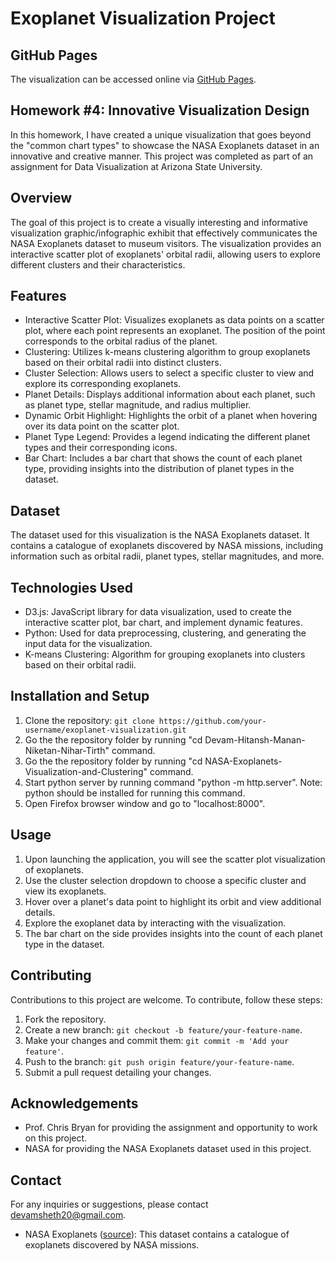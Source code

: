 # Exoplanet Visualization Project

## GitHub Pages
The visualization can be accessed online via [GitHub Pages](https://devamsheth21.github.io/NASA-Exoplanets-Visualization-and-Clustering/).

## Homework #4: Innovative Visualization Design

In this homework, I have created a unique visualization that goes beyond the "common chart types" to showcase the NASA Exoplanets dataset in an innovative and creative manner. This project was completed as part of an assignment for Data Visualization at Arizona State University.

## Overview
The goal of this project is to create a visually interesting and informative visualization graphic/infographic exhibit that effectively communicates the NASA Exoplanets dataset to museum visitors. The visualization provides an interactive scatter plot of exoplanets' orbital radii, allowing users to explore different clusters and their characteristics.

## Features
- Interactive Scatter Plot: Visualizes exoplanets as data points on a scatter plot, where each point represents an exoplanet. The position of the point corresponds to the orbital radius of the planet.
- Clustering: Utilizes k-means clustering algorithm to group exoplanets based on their orbital radii into distinct clusters.
- Cluster Selection: Allows users to select a specific cluster to view and explore its corresponding exoplanets.
- Planet Details: Displays additional information about each planet, such as planet type, stellar magnitude, and radius multiplier.
- Dynamic Orbit Highlight: Highlights the orbit of a planet when hovering over its data point on the scatter plot.
- Planet Type Legend: Provides a legend indicating the different planet types and their corresponding icons.
- Bar Chart: Includes a bar chart that shows the count of each planet type, providing insights into the distribution of planet types in the dataset.

## Dataset
The dataset used for this visualization is the NASA Exoplanets dataset. It contains a catalogue of exoplanets discovered by NASA missions, including information such as orbital radii, planet types, stellar magnitudes, and more.

## Technologies Used
- D3.js: JavaScript library for data visualization, used to create the interactive scatter plot, bar chart, and implement dynamic features.
- Python: Used for data preprocessing, clustering, and generating the input data for the visualization.
- K-means Clustering: Algorithm for grouping exoplanets into clusters based on their orbital radii.

## Installation and Setup
1. Clone the repository: `git clone https://github.com/your-username/exoplanet-visualization.git`
2. Go the the repository folder by running "cd Devam-Hitansh-Manan-Niketan-Nihar-Tirth" command.
3. Go the the repository folder by running "cd  NASA-Exoplanets-Visualization-and-Clustering" command.
4. Start python server by running command "python -m http.server". Note: python should be installed for running this command.
5. Open Firefox browser window and go to "localhost:8000".

## Usage
1. Upon launching the application, you will see the scatter plot visualization of exoplanets.
2. Use the cluster selection dropdown to choose a specific cluster and view its exoplanets.
3. Hover over a planet's data point to highlight its orbit and view additional details.
4. Explore the exoplanet data by interacting with the visualization.
5. The bar chart on the side provides insights into the count of each planet type in the dataset.

## Contributing
Contributions to this project are welcome. To contribute, follow these steps:
1. Fork the repository.
2. Create a new branch: `git checkout -b feature/your-feature-name`.
3. Make your changes and commit them: `git commit -m 'Add your feature'`.
4. Push to the branch: `git push origin feature/your-feature-name`.
5. Submit a pull request detailing your changes.


## Acknowledgements
- Prof. Chris Bryan for providing the assignment and opportunity to work on this project.
- NASA for providing the NASA Exoplanets dataset used in this project.

## Contact
For any inquiries or suggestions, please contact devamsheth20@gmail.com.


* NASA Exoplanets ([source](https://www.kaggle.com/datasets/adityamishraml/nasaexoplanets)): This dataset contains a catalogue of exoplanets discovered by NASA missions.
